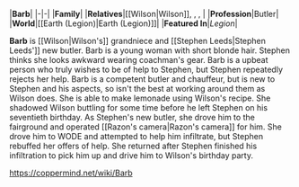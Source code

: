 |**Barb**|
|-|-|
|**Family**|
|**Relatives**|[[Wilson\|Wilson]], , , |
|**Profession**|Butler|
|**World**|[[Earth (Legion)\|Earth (Legion)]]|
|**Featured In**|*Legion*|

**Barb** is [[Wilson\|Wilson's]] grandniece and [[Stephen Leeds\|Stephen Leeds']] new butler.
Barb is a young woman with short blonde hair. Stephen thinks she looks awkward wearing coachman's gear. Barb is a upbeat person who truly wishes to be of help to Stephen, but Stephen repeatedly rejects her help.
Barb is a competent butler and chauffeur, but is new to Stephen and his aspects, so isn't the best at working around them as Wilson does. She is able to make lemonade using Wilson's recipe.
She shadowed Wilson buttling for some time before he left Stephen on his seventieth birthday. As Stephen's new butler, she drove him to the fairground and operated [[Razon's camera\|Razon's camera]] for him. She drove him to WODE and attempted to help him infiltrate, but Stephen rebuffed her offers of help. She returned after Stephen finished his infiltration to pick him up and drive him to Wilson's birthday party.



https://coppermind.net/wiki/Barb